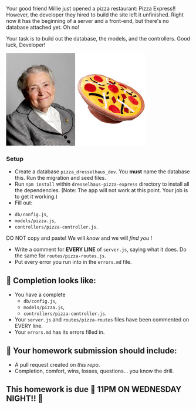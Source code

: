
Your good friend Millie just opened a pizza restaurant: Pizza Express!! However, the developer they hired to build the site left it unfinished. Right now it has the beginning of a server and a front-end, but there's no database attached yet. Oh no!

Your task is to build out the database, the models, and the controllers. Good luck, Developer!

![mille](./assets/millie.jpg)
![pizza hat](./assets/pizza-hat.jpg)

### Setup

- Create a database `pizza_dresselhaus_dev`. You **must** name the database this. Run the migration and seed files.
- Run `npm install` within `dresselhaus-pizza-express` directory to install all the dependencies. (Note: The app will not work at this point. Your job is to get it working.)
- Fill out:
* `db/config.js`,
* `models/pizza.js`,
* `controllers/pizza-controller.js`.

 DO NOT copy and paste! We will _know_ and we will _find you_ !
- Write a comment for **EVERY LINE** of `server.js`, saying what it does. Do the same for `routes/pizza-routes.js`.
- Put every error you run into in the `errors.md` file.

## 🚀 Completion looks like:

- You have a complete
  * `db/config.js`,
  * `models/pizza.js`,
  * `controllers/pizza-controller.js`.
- Your `server.js` and `routes/pizza-routes` files have been commented on EVERY line.
- Your `errors.md` has its errors filled in.

## 🚀 Your homework submission should include:

- A pull request created on _this repo_.
- Completion, comfort, wins, losses, questions... you know the drill.

## This homework is due 🚨 11PM ON WEDNESDAY NIGHT!! 🚨
